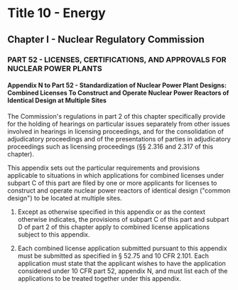 
# Title 10 - Energy
## Chapter I - Nuclear Regulatory Commission
### PART 52 - LICENSES, CERTIFICATIONS, AND APPROVALS FOR NUCLEAR POWER PLANTS
#### Appendix N to Part 52 - Standardization of Nuclear Power Plant Designs: Combined Licenses To Construct and Operate Nuclear Power Reactors of Identical Design at Multiple Sites

The Commission's regulations in part 2 of this chapter specifically provide for the holding of hearings on particular issues separately from other issues involved in hearings in licensing proceedings, and for the consolidation of adjudicatory proceedings and of the presentations of parties in adjudicatory proceedings such as licensing proceedings (§§ 2.316 and 2.317 of this chapter).

This appendix sets out the particular requirements and provisions applicable to situations in which applications for combined licenses under subpart C of this part are filed by one or more applicants for licenses to construct and operate nuclear power reactors of identical design ("common design") to be located at multiple sites.

1. Except as otherwise specified in this appendix or as the context otherwise indicates, the provisions of subpart C of this part and subpart D of part 2 of this chapter apply to combined license applications subject to this appendix.

2. Each combined license application submitted pursuant to this appendix must be submitted as specified in § 52.75 and 10 CFR 2.101. Each application must state that the applicant wishes to have the application considered under 10 CFR part 52, appendix N, and must list each of the applications to be treated together under this appendix.
